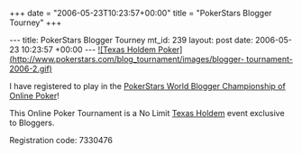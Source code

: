+++
date = "2006-05-23T10:23:57+00:00"
title = "PokerStars Blogger Tourney"
+++

\--- title: PokerStars Blogger Tourney mt_id: 239 layout: post date:
2006-05-23 10:23:57 +00:00 \--- [![Texas Holdem
Poker](http://www.pokerstars.com/blog_tournament/images/blogger-
tournament-2006-2.gif)](http://www.pokerstars.com/blog_tournament/)

I have registered to play in the [PokerStars World Blogger Championship of
Online Poker](http://www.pokerstars.com/blog_tournament/)!

This Online Poker Tournament is a No Limit [Texas
Holdem](http://www.pokerstars.com/) event exclusive to Bloggers.

Registration code: 7330476

